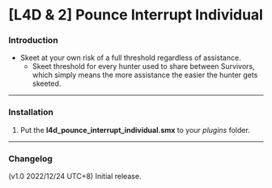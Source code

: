 # [L4D & 2] Pounce Interrupt Individual

### Introduction
- Skeet at your own risk of a full threshold regardless of assistance.
	- Skeet threshold for every hunter used to share between Survivors, which simply means the more assistance the easier the hunter gets skeeted.

<hr>

### Installation
1. Put the **l4d_pounce_interrupt_individual.smx** to your _plugins_ folder.

<hr>

### Changelog
(v1.0 2022/12/24 UTC+8) Initial release.
